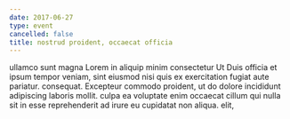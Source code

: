 ```yaml
---
date: 2017-06-27
type: event
cancelled: false
title: nostrud proident, occaecat officia
---
```

ullamco sunt magna Lorem in aliquip minim consectetur Ut Duis officia et ipsum tempor veniam, sint eiusmod nisi quis ex exercitation fugiat aute pariatur. consequat. Excepteur commodo proident, ut do dolore incididunt adipiscing laboris mollit. culpa ea voluptate enim occaecat cillum qui nulla sit in esse reprehenderit ad irure eu cupidatat non aliqua. elit,